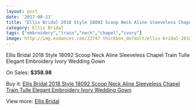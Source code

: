 ```yaml
---
layout: post
date: '2017-08-11'
title: "Ellis Bridal 2018 Style 18092 Scoop Neck Aline Sleeveless Chapel Train Tulle Elegant Embroidery Ivory Wedding Gown"
category: Ellis Bridal
tags: ["embroidery","train","neck","chapel","ivory"]
image: http://img.eudances.com/23747-thickbox_default/ellis-bridal-2018-style-18092-scoop-neck-aline-sleeveless-chapel-train-tulle-elegant-embroidery-ivory-wedding-gown.jpg
---
```

Ellis Bridal 2018 Style 18092 Scoop Neck Aline Sleeveless Chapel Train Tulle Elegant Embroidery Ivory Wedding Gown

On Sales: **$358.98**
<a href="https://www.eudances.com/en/ellis-bridal/7882-ellis-bridal-2018-style-18092-scoop-neck-aline-sleeveless-chapel-train-tulle-elegant-embroidery-ivory-wedding-gown.html"><amp-img layout="responsive" width="600" height="600" src="//img.eudances.com/23747-thickbox_default/ellis-bridal-2018-style-18092-scoop-neck-aline-sleeveless-chapel-train-tulle-elegant-embroidery-ivory-wedding-gown.jpg" alt="Ellis Bridal 2018 Style 18092 Scoop Neck Aline Sleeveless Chapel Train Tulle Elegant Embroidery Ivory Wedding Gown 0" /></a>
<a href="https://www.eudances.com/en/ellis-bridal/7882-ellis-bridal-2018-style-18092-scoop-neck-aline-sleeveless-chapel-train-tulle-elegant-embroidery-ivory-wedding-gown.html"><amp-img layout="responsive" width="600" height="600" src="//img.eudances.com/23750-thickbox_default/ellis-bridal-2018-style-18092-scoop-neck-aline-sleeveless-chapel-train-tulle-elegant-embroidery-ivory-wedding-gown.jpg" alt="Ellis Bridal 2018 Style 18092 Scoop Neck Aline Sleeveless Chapel Train Tulle Elegant Embroidery Ivory Wedding Gown 1" /></a>
<a href="https://www.eudances.com/en/ellis-bridal/7882-ellis-bridal-2018-style-18092-scoop-neck-aline-sleeveless-chapel-train-tulle-elegant-embroidery-ivory-wedding-gown.html"><amp-img layout="responsive" width="600" height="600" src="//img.eudances.com/23749-thickbox_default/ellis-bridal-2018-style-18092-scoop-neck-aline-sleeveless-chapel-train-tulle-elegant-embroidery-ivory-wedding-gown.jpg" alt="Ellis Bridal 2018 Style 18092 Scoop Neck Aline Sleeveless Chapel Train Tulle Elegant Embroidery Ivory Wedding Gown 2" /></a>
<a href="https://www.eudances.com/en/ellis-bridal/7882-ellis-bridal-2018-style-18092-scoop-neck-aline-sleeveless-chapel-train-tulle-elegant-embroidery-ivory-wedding-gown.html"><amp-img layout="responsive" width="600" height="600" src="//img.eudances.com/23748-thickbox_default/ellis-bridal-2018-style-18092-scoop-neck-aline-sleeveless-chapel-train-tulle-elegant-embroidery-ivory-wedding-gown.jpg" alt="Ellis Bridal 2018 Style 18092 Scoop Neck Aline Sleeveless Chapel Train Tulle Elegant Embroidery Ivory Wedding Gown 3" /></a>

Buy it: [Ellis Bridal 2018 Style 18092 Scoop Neck Aline Sleeveless Chapel Train Tulle Elegant Embroidery Ivory Wedding Gown](https://www.eudances.com/en/ellis-bridal/7882-ellis-bridal-2018-style-18092-scoop-neck-aline-sleeveless-chapel-train-tulle-elegant-embroidery-ivory-wedding-gown.html "Ellis Bridal 2018 Style 18092 Scoop Neck Aline Sleeveless Chapel Train Tulle Elegant Embroidery Ivory Wedding Gown")

View more: [Ellis Bridal](https://www.eudances.com/en/118-ellis-bridal "Ellis Bridal")
